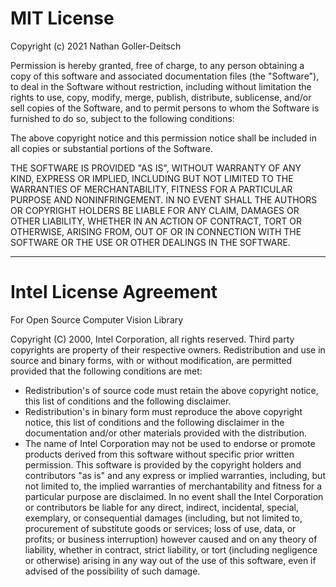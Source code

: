 # MIT License

Copyright (c) 2021 Nathan Goller-Deitsch

Permission is hereby granted, free of charge, to any person obtaining a copy
of this software and associated documentation files (the "Software"), to deal
in the Software without restriction, including without limitation the rights
to use, copy, modify, merge, publish, distribute, sublicense, and/or sell
copies of the Software, and to permit persons to whom the Software is
furnished to do so, subject to the following conditions:

The above copyright notice and this permission notice shall be included in all
copies or substantial portions of the Software.

THE SOFTWARE IS PROVIDED "AS IS", WITHOUT WARRANTY OF ANY KIND, EXPRESS OR
IMPLIED, INCLUDING BUT NOT LIMITED TO THE WARRANTIES OF MERCHANTABILITY,
FITNESS FOR A PARTICULAR PURPOSE AND NONINFRINGEMENT. IN NO EVENT SHALL THE
AUTHORS OR COPYRIGHT HOLDERS BE LIABLE FOR ANY CLAIM, DAMAGES OR OTHER
LIABILITY, WHETHER IN AN ACTION OF CONTRACT, TORT OR OTHERWISE, ARISING FROM,
OUT OF OR IN CONNECTION WITH THE SOFTWARE OR THE USE OR OTHER DEALINGS IN THE
SOFTWARE.

---

# Intel License Agreement
For Open Source Computer Vision Library
                
 Copyright (C) 2000, Intel Corporation, all rights reserved.
 Third party copyrights are property of their respective owners.
 Redistribution and use in source and binary forms, with or without modification,
 are permitted provided that the following conditions are met:
   * Redistribution's of source code must retain the above copyright notice,
     this list of conditions and the following disclaimer.
   * Redistribution's in binary form must reproduce the above copyright notice,
     this list of conditions and the following disclaimer in the documentation
     and/or other materials provided with the distribution.
   * The name of Intel Corporation may not be used to endorse or promote products
     derived from this software without specific prior written permission.
 This software is provided by the copyright holders and contributors "as is" and
 any express or implied warranties, including, but not limited to, the implied
 warranties of merchantability and fitness for a particular purpose are disclaimed.
 In no event shall the Intel Corporation or contributors be liable for any direct,
 indirect, incidental, special, exemplary, or consequential damages
 (including, but not limited to, procurement of substitute goods or services;
 loss of use, data, or profits; or business interruption) however caused
 and on any theory of liability, whether in contract, strict liability,
 or tort (including negligence or otherwise) arising in any way out of
 the use of this software, even if advised of the possibility of such damage.
